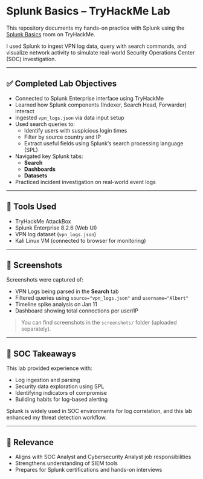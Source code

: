 # Splunk Basics – TryHackMe Lab

This repository documents my hands-on practice with Splunk using the [Splunk Basics](https://tryhackme.com/room/splunk) room on TryHackMe.

I used Splunk to ingest VPN log data, query with search commands, and visualize network activity to simulate real-world Security Operations Center (SOC) investigation.

---

## ✅ Completed Lab Objectives

- Connected to Splunk Enterprise interface using TryHackMe
- Learned how Splunk components (Indexer, Search Head, Forwarder) interact
- Ingested `vpn_logs.json` via data input setup
- Used search queries to:
  - Identify users with suspicious login times
  - Filter by source country and IP
  - Extract useful fields using Splunk’s search processing language (SPL)
- Navigated key Splunk tabs:
  - **Search**
  - **Dashboards**
  - **Datasets**
- Practiced incident investigation on real-world event logs

---

## 🔧 Tools Used

- TryHackMe AttackBox
- Splunk Enterprise 8.2.6 (Web UI)
- VPN log dataset (`vpn_logs.json`)
- Kali Linux VM (connected to browser for monitoring)

---

## 📸 Screenshots

Screenshots were captured of:
- VPN Logs being parsed in the **Search** tab
- Filtered queries using `source="vpn_logs.json"` and `username="Albert"`
- Timeline spike analysis on Jan 11
- Dashboard showing total connections per user/IP

> You can find screenshots in the `screenshots/` folder (uploaded separately).

---

## 🧠 SOC Takeaways

This lab provided experience with:
- Log ingestion and parsing
- Security data exploration using SPL
- Identifying indicators of compromise
- Building habits for log-based alerting

Splunk is widely used in SOC environments for log correlation, and this lab enhanced my threat detection workflow.

---

## 💼 Relevance

- Aligns with SOC Analyst and Cybersecurity Analyst job responsibilities
- Strengthens understanding of SIEM tools
- Prepares for Splunk certifications and hands-on interviews


